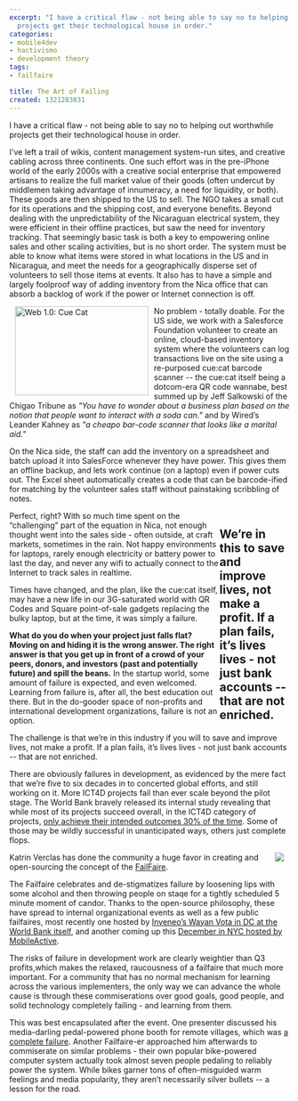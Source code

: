 ```yaml
---
excerpt: "I have a critical flaw - not being able to say no to helping out worthwhile
  projects get their technological house in order."
categories:
- mobile4dev
- hactivismo
- development theory
tags:
- failfaire

title: The Art of Failing
created: 1321283831
---
```

I have a critical flaw - not being able to say no to helping out worthwhile projects get their technological house in order.

I've left a trail of wikis, content management system-run sites, and creative cabling across three continents.  One such effort was in the pre-iPhone world of the early 2000s with a creative social enterprise that empowered artisans to realize the full market value of their goods (often undercut by middlemen taking advantage of innumeracy, a need for liquidity, or both).  These goods are then shipped to the US to sell.  The NGO takes a small cut for its operations and the shipping cost, and everyone benefits.  Beyond dealing with the unpredictability of the Nicaraguan electrical system, they were efficient in their offline practices, but saw the need for inventory tracking.  That seemingly basic task is both a key to empowering online sales and other scaling activities, but is no short order.  The system must be able to know what items were stored in what locations in the US and in Nicaragua, and meet the needs for a geographically disperse set of volunteers to sell those items at events.  It also has to have a simple and largely foolproof way of adding inventory from the Nica office that can absorb a backlog of work if the power or Internet connection is off.

<a href="https://www.flickr.com/photos/alexmuse/310716211/" title="Web 1.0: Cue Cat by alexmuse, on Flickr"><img src="https://farm1.static.flickr.com/117/310716211_c432a5b5c3_m.jpg" hspace="10" width="240" height="160" alt="Web 1.0: Cue Cat" align="left" /></a> No problem - totally doable.  For the US side, we work with a Salesforce Foundation volunteer to create an online, cloud-based inventory system where the volunteers can log transactions live on the site using a re-purposed cue:cat barcode scanner -- the cue:cat itself being a dotcom-era QR code wannabe, best summed up by Jeff Salkowski of the Chigao Tribune as <em>"You have to wonder about a business plan based on the notion that people want to interact with a soda can."</em> and by Wired’s Leander Kahney as <em>"a cheapo bar-code scanner that looks like a marital aid."</em>

On the Nica side, the staff can add the inventory on a spreadsheet and batch upload it into SalesForce whenever they have power.  This gives them an offline backup, and lets work continue (on a laptop) even if power cuts out.  The Excel sheet automatically creates a code that can be barcode-ified for matching by the volunteer sales staff without painstaking scribbling of notes.

<div style="float: right; width: 25%;"><h2>We’re in this to save and improve lives, not make a profit.  If a plan fails, it’s lives lives - not just bank accounts -- that are not enriched.</h2></div> Perfect, right?  With so much time spent on the “challenging” part of the equation in Nica, not enough thought went into the sales side - often outside, at craft markets, sometimes in the rain.  Not happy environments for laptops, rarely enough electricity or battery power to last the day, and never any wifi to actually connect to the Internet to track sales in realtime.

Times have changed, and the plan, like the cue:cat itself, may have a new life in our 3G-saturated world with QR Codes and Square point-of-sale gadgets replacing the bulky laptop, but at the time, it was simply a failure.

<strong>What do you do when your project just falls flat? Moving on and hiding it is the wrong answer.  The right answer is that  you get up in front of a crowd of your peers, donors, and investors (past and potentially future) and spill the beans.</strong>  In the startup world, some amount of failure is expected, and even welcomed.  Learning from failure is, after all, the best education out there.  But in the do-gooder space of non-profits and international development organizations, failure is not an option.

The challenge is that we’re in this industry if you will to save and improve lives, not make a profit.  If a plan fails, it’s lives lives - not just bank accounts -- that are not enriched.

There are obviously failures in development, as evidenced by the mere fact that we’re five to six decades in to concerted global efforts, and still working on it.  More ICT4D projects fail than ever scale beyond the pilot stage.  The World Bank bravely released its internal study revealing that while most of its projects succeed overall, in the ICT4D category of projects, <a href="https://www.ictworks.org/news/2011/08/17/great-success-world-bank-has-70-failure-rate-ict4d-projects-increase-universal-acces">only achieve their intended outcomes 30% of the time</a>.  Some of those may be wildly successful in unanticipated ways, others just complete flops.

<a href="https://failfaire.org/"><img src="https://failfaire.org/wp-content/uploads/2011/09/FF23_revised7.png" hspace="10" align="right" /></a>Katrin Verclas has done the community a huge favor in creating and open-sourcing the concept of the <a href="https://failfaire.org/">FailFaire</a>.

The Failfaire celebrates and de-stigmatizes failure by loosening lips with some alcohol and then throwing people on staqe for a tightly scheduled 5 minute moment of candor.  Thanks to the open-source philosophy, these have spread to internal organizational events as well as a few public failfaires, most recently one hosted by <a href="https://failfairedc.org/">Inveneo’s Wayan Vota in DC at the World Bank itself</a>, and another coming up this <a href="https://failfairenyc2011.eventbrite.com/">December in NYC hosted by MobileActive</a>.

The risks of failure in development work are clearly weightier than Q3 profits,which makes the relaxed, raucousness of a failfaire that much more important.  For a community that has no normal mechanism for learning across the various implementers, the only way we can advance the whole cause is through these commiserations over good goals, good people, and solid technology completely failing - and learning from them.

This was best encapsulated after the event.  One presenter discussed his media-darling pedal-powered phone booth for remote villages, which was <a href="https://www.slate.com/blogs/future_tense/2011/10/14/failfairedc_how_i_learned_to_stop_worrying_and_love_failure_.html">a complete failure</a>.  Another Failfaire-er approached him afterwards to commiserate on similar problems - their own popular bike-powered computer system actually took almost seven people pedaling to reliably power the system.  While bikes garner tons of often-misguided warm feelings and media popularity, they aren’t necessarily silver bullets -- a lesson for the road.
<!--break-->
